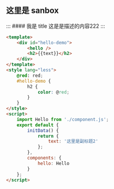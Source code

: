
## 这里是 sanbox

<sanbox>
:::
#### 我是 title
这是是描述的内容222
:::

```html
<template>
    <div id="hello-demo">
        <hello />
        <h2>{{text}}</h2>
    </div>
</template>
<style lang="less">
    @red: red;
    #hello-demo {
        h2 {
            color: @red;
        }
    }
</style>
<script>
    import Hello from './component.js';
    export default {
        initData() {
            return {
                text: '这里是副标题2'
            };
        },
        components: {
            hello: Hello
        }
    };
</script>
```

</sanbox>
